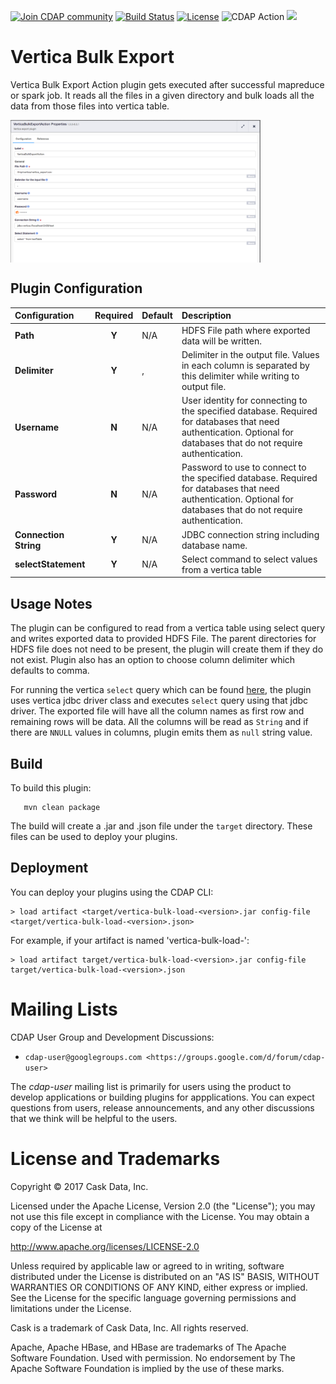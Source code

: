 <a href="https://cdap-users.herokuapp.com/"><img alt="Join CDAP community" src="https://cdap-users.herokuapp.com/badge.svg?t=vertica-bulk-export"/></a> [![Build Status](https://travis-ci.org/hydrator/vertica-bulk-export.svg?branch=master)](https://travis-ci.org/hydrator/vertica-bulk-export) [![License](https://img.shields.io/badge/License-Apache%202.0-blue.svg)](https://opensource.org/licenses/Apache-2.0) <img alt="CDAP Action" src="https://cdap-users.herokuapp.com/assets/cdap-action.svg"/> []() <img src="https://cdap-users.herokuapp.com/assets/cm-available.svg"/>

Vertica Bulk Export
===================

Vertica Bulk Export Action plugin gets executed after successful mapreduce or spark job. It reads all the files in a given directory and bulk loads all the data from those files into vertica table. 

<img align="center" src="docs/plugin-vertica-bulk-export.png"  width="400" alt="plugin configuration" />

Plugin Configuration
---------------------

| Configuration | Required | Default | Description |
| :------------ | :------: | :----- | :---------- |
| **Path** | **Y** | N/A | HDFS File path where exported data will be written. |
| **Delimiter** | **Y** | , | Delimiter in the output file. Values in each column is separated by this delimiter while writing to output file. |
| **Username** | **N** | N/A | User identity for connecting to the specified database. Required for databases that need authentication. Optional for databases that do not require authentication. |
| **Password** | **N** | N/A | Password to use to connect to the specified database. Required for databases that need authentication. Optional for databases that do not require authentication. |
| **Connection String** | **Y** | N/A | JDBC connection string including database name. |
| **selectStatement** | **Y** | N/A | Select command to select values from a vertica table |

Usage Notes
-----------

The plugin can be configured to read from a vertica table using select query and writes exported data to provided HDFS File. The parent directories for HDFS file does not need to be present, the plugin will create them if they do not exist. Plugin also has an option to choose column delimiter which defaults to comma. 
 
For running the vertica `select` query which can be found [here](https://my.vertica.com/docs/7.1.x/HTML/Content/Authoring/ConnectingToHPVertica/ClientJDBC/ExecutingQueriesThroughJDBC.htm.), the plugin uses vertica jdbc driver class and executes `select` query using that jdbc driver. The exported file will have all the column names as first row and remaining rows will be data. All the columns will be read as `String` and if there are `NNULL` values in columns, plugin emits them as `null` string value.

Build
-----
To build this plugin:

```
   mvn clean package
```    

The build will create a .jar and .json file under the ``target`` directory.
These files can be used to deploy your plugins.

Deployment
----------
You can deploy your plugins using the CDAP CLI:

    > load artifact <target/vertica-bulk-load-<version>.jar config-file <target/vertica-bulk-load-<version>.json>

For example, if your artifact is named 'vertica-bulk-load-<version>':

    > load artifact target/vertica-bulk-load-<version>.jar config-file target/vertica-bulk-load-<version>.json
    
# Mailing Lists

CDAP User Group and Development Discussions:

* `cdap-user@googlegroups.com <https://groups.google.com/d/forum/cdap-user>`

The *cdap-user* mailing list is primarily for users using the product to develop
applications or building plugins for appplications. You can expect questions from 
users, release announcements, and any other discussions that we think will be helpful 
to the users.

# License and Trademarks

Copyright © 2017 Cask Data, Inc.

Licensed under the Apache License, Version 2.0 (the "License"); you may not use this file except
in compliance with the License. You may obtain a copy of the License at

http://www.apache.org/licenses/LICENSE-2.0

Unless required by applicable law or agreed to in writing, software distributed under the 
License is distributed on an "AS IS" BASIS, WITHOUT WARRANTIES OR CONDITIONS OF ANY KIND, 
either express or implied. See the License for the specific language governing permissions 
and limitations under the License.

Cask is a trademark of Cask Data, Inc. All rights reserved.

Apache, Apache HBase, and HBase are trademarks of The Apache Software Foundation. Used with
permission. No endorsement by The Apache Software Foundation is implied by the use of these marks.  
